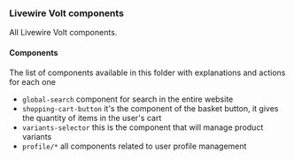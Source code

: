 ### Livewire Volt components
All Livewire Volt components.

#### Components
The list of components available in this folder with explanations and actions for each one

* `global-search` component for search in the entire website
* `shopping-cart-button` it's the component of the basket button, it gives the quantity of items in the user's cart
* `variants-selector` this is the component that will manage product variants
* `profile/*` all components related to user profile management
